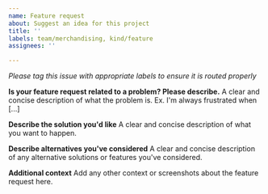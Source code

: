```yaml
---
name: Feature request
about: Suggest an idea for this project
title: ''
labels: team/merchandising, kind/feature
assignees: ''

---
```


*Please tag this issue with appropriate labels to ensure it is routed properly*

**Is your feature request related to a problem? Please describe.**
A clear and concise description of what the problem is. Ex. I'm always frustrated when [...]

**Describe the solution you'd like**
A clear and concise description of what you want to happen.

**Describe alternatives you've considered**
A clear and concise description of any alternative solutions or features you've considered.

**Additional context**
Add any other context or screenshots about the feature request here.